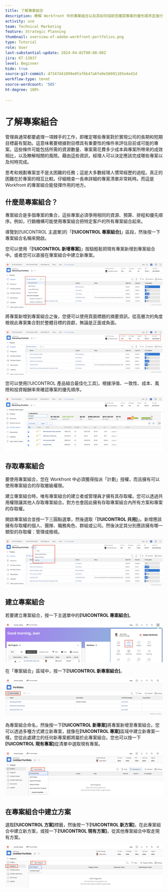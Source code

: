 ```yaml
---
title: 了解專案組合
description: 瞭解 Workfront 中的專案組合以及其如何協助您確認專案的優先順序並進行專案之間的比較。
activity: use
team: Technical Marketing
feature: Strategic Planning
thumbnail: overview-of-adobe-workfront-portfolios.png
type: Tutorial
role: User
last-substantial-update: 2024-04-02T00:00:00Z
jira: KT-13837
level: Beginner
hide: true
source-git-commit: d7347d41099e0faf6b47a6fe0e58091105e4e41d
workflow-type: tm+mt
source-wordcount: '585'
ht-degree: 100%

---
```


# 了解專案組合

管理員通常都要處理一項棘手的工作，即確定哪些專案對於實現公司的長期和短期目標最有幫助。這意味著要根據對目標具有重要性的條件來評估目前或可能的專案。這些條件可能包括所需的資源數量、專案需花費多少成本與專案所帶來的成效相比，以及瞭解相關的風險。藉由這些資訊，經理人可以決定應該完成哪些專案以及何時完成。

思考和規劃專案並不是太困難的任務；這是大多數經理人慣常經歷的過程。真正的困難在於專案的相互比較。仔細檢查一長串詳細的專案清單非常耗時。而這是 Workfront 的專案組合能發揮作用的地方。

## 什麼是專案組合？

專案組合是多個專案的集合，這些專案必須爭用相同的資源、預算、排程和優先順序。例如，行銷機構可能使用專案組合把特定客戶的所有專案組合起來。

導覽到[!UICONTROL 主選單]的「**[!UICONTROL 專案組合]**」區段，然後按一下專案組合名稱來開啟。

您可以使用「**[!UICONTROL 新增專案]**」按鈕輕鬆把現有專案新增到專案組合中。或者您可以直接在專案組合中建立新專案。

![影像顯示「[!UICONTROL 新增專案]」按鈕的下拉式選單](assets/01-portfolio-management3.png)

將專案新增到專案組合之後，您便可以使用頁面標題的摘要資訊，從高層次的角度檢視此專案集合對於整體目標的貢獻，無論是正面或負面。

![影像顯示頁面標題中專案組合的摘要資訊](assets/02-portfolio-management1.png)

您可以使用[!UICONTROL 產品組合最佳化工具]，根據淨值、一致性、成本、風險和投資報酬率來確認專案的優先順序。

![影像顯示在專案組合中確定專案的優先順序](assets/03-portfolio-management2.png)

## 存取專案組合

要使用專案組合，您在 Workfront 中必須獲得指派「計劃」授權，而且擁有可以使用專案組合的存取層級權限。

建立專案組合時，唯有專案組合的建立者或管理員才擁有其存取權。您可以透過共用權限讓其他人存取專案組合。對方也會因此擁有存取專案組合內所有方案和專案的存取權。

開啟專案組合並按一下三圓點選單，然後選取「**[!UICONTROL 共用]**」。新增應該擁有存取權的個人、團隊、職務角色、群組或公司。然後決定其分別應該擁有哪一類型的存取權：管理或檢視。

![影像顯示[!UICONTROL 共用]選項，位於 [!DNL Workfront] 專案組合](assets/04-portfolio-management11.png)

## 建立專案組合

若要建立專案組合，按一下主選單中的&#x200B;**[!UICONTROL 專案組合]**。

![主選單的影像](assets/create-portfolio-1.png)

在「專案組合」區域中，按一下&#x200B;**[!UICONTROL 新專案組合]**。

![專案組合區域的影像](assets/create-portfolio-2.png)

為專案組合命名，然後按一下&#x200B;**[!UICONTROL 新專案]**&#x200B;將專案新增至專案組合。您可以透過多種方式建立新專案，就像在&#x200B;**[!UICONTROL 專案]**&#x200B;區域中建立新專案一樣。您從此處建立的任何新專案都將屬於此專案組合。您也可以按一下&#x200B;**[!UICONTROL 現有專案]**&#x200B;從清單中選取現有專案。

![新專案選單的影像](assets/create-portfolio-3.png)

## 在專案組合中建立方案

選取&#x200B;**[!UICONTROL 方案]**&#x200B;標籤，然後按一下&#x200B;**[!UICONTROL 新方案]**，在此專案組合中建立新方案，或按一下&#x200B;**[!UICONTROL 現有方案]**，從其他專案組合中取走現有方案。

![新方案選單的影像](assets/create-portfolio-4.png)

<!--
Pro-tips graphic
If a user can't access a specific portfolio, make sure it's shared with them. The Workfront access level determines that a user can access portfolios in general, but sharing makes sure they can see specific portfolios. 
-->

<!--
Learn more graphic and links to documentation articles
* Portfolio overview   
* Create a portfolio 
* Create and manage portfolios 
* Navigate within a portfolio 
* Share a portfolio   
-->

